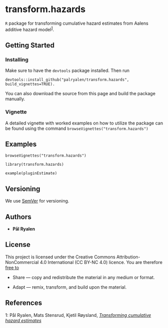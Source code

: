 # transform.hazards

```R``` package for transforming cumulative hazard estimates from Aalens additive hazard model<sup>[1](#transforming)</sup>.

## Getting Started


### Installing

Make sure to have the ``devtools`` package installed. Then run

```
devtools::install_github("palryalen/transform.hazards", build_vignettes=TRUE).
```
You can also download the source from this page and build the package manually.

### Vignette
A detailed vignette with worked examples on how to utilize the package can be found using the command ``` browseVignettes("transform.hazards") ```

## Examples

```
browseVignettes("transform.hazards")

library(transform.hazards)

example(pluginEstimate)
```

## Versioning

We use [SemVer](http://semver.org/) for versioning.

## Authors

* **Pål Ryalen**

## License

This project is licensed under the Creative Commons Attribution-NonCommercial 4.0 International (CC BY-NC 4.0) licence. You are therefore [free to](https://creativecommons.org/licenses/by-nc/4.0/)

* Share — copy and redistribute the material in any medium or format.

* Adapt — remix, transform, and build upon the material.


## References




<a name="transforming">1</a>: Pål Ryalen, Mats Stensrud, Kjetil Røysland, [*Transforming cumulative hazard estimates*](https://arxiv.org/abs/1710.07422v3)

<!---
<a name="additive_consistent">2</a>: Pål Ryalen, Mats Stensrud, Kjetil Røysland, [*The additive hazard estimator is consistent for continuous time marginal structural models*](https://arxiv.org/abs/1802.01946)
-->

